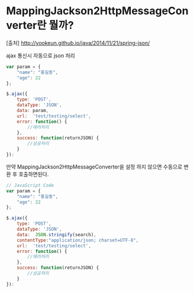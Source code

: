 # MappingJackson2HttpMessageConverter란 뭘까?

[출처] http://yookeun.github.io/java/2014/11/21/spring-json/

ajax 통신시 자동으로 json 처리

````javascript
var param = {
    "name": "홍길동",
    "age": 22    
};

$.ajax({
    type: 'POST',
    dataType: 'JSON',
    data: param,
    url:  'test/testing/select',
    error: function() {
    	//에러처리
    },                
    success: function(returnJSON) {
    	//성공처리
	}    
}):
````

만약 MappingJackson2HttpMessageConverter을 설정 하지 않으면 수동으로 변환 후 호출하면된다.

````javascript
// JavaScript Code
var param = {
    "name": "홍길동",
    "age": 22    
};

$.ajax({
    type: 'POST',
    dataType: 'JSON',
    data:  JSON.stringify(search),
    contentType:"application/json; charset=UTF-8",
    url:  'test/testing/select',
    error: function() {
        //에러처리
    },                
    success: function(returnJSON) {
    	//성공처리
	}    
}):
````




